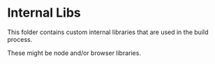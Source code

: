 # Internal Libs

This folder contains custom internal libraries that are used in the build process.

These might be node and/or browser libraries.

